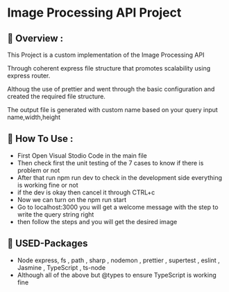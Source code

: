 # Image Processing API Project 

## 📖 Overview :

This Project is a custom implementation of the Image Processing API

Through coherent express file structure that promotes scalability using express router.

Althoug the use of prettier and went through the basic configuration and created the required file structure.

The output file is generated with custom name based on your query input name,width,height

## 🔗 How To Use :

- First Open Visual Stodio Code in the main file
- Then check first the unit testing of the 7 cases to know if there is problem or not
- After that run npm run dev to check in the development side everything is working fine or not
- if the dev is okay then cancel it through CTRL+c
- Now we can turn on the npm run start
- Go to localhost:3000 you will get a welcome message with the step to write the query string right
- then follow the steps and you will get the desired image

## 🔗 USED-Packages

- Node express, fs , path , sharp , nodemon , prettier , supertest , eslint , Jasmine , TypeScript , ts-node
- Although all of the above but @types to ensure TypeScript is working fine
